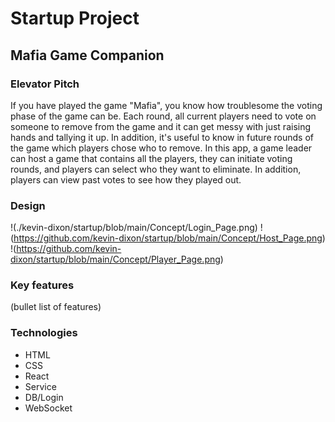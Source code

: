 # Startup Project

## Mafia Game Companion

### Elevator Pitch
If you have played the game "Mafia", you know how troublesome the voting phase of the game can be. Each round, all current players need to vote on someone to remove from the game and it can get messy with just raising hands and tallying it up. In addition, it's useful to know in future rounds of the game which players chose who to remove. In this app, a game leader can host a game that contains all the players, they can initiate voting rounds, and players can select who they want to eliminate. In addition, players can view past votes to see how they played out.

### Design
!(./kevin-dixon/startup/blob/main/Concept/Login_Page.png)
!(https://github.com/kevin-dixon/startup/blob/main/Concept/Host_Page.png)
!(https://github.com/kevin-dixon/startup/blob/main/Concept/Player_Page.png)

### Key features
(bullet list of features)

### Technologies
* HTML
* CSS
* React
* Service
* DB/Login
* WebSocket
